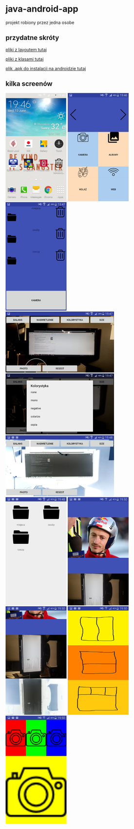# java-android-app
projekt robiony przez jedna osobe
## przydatne skróty
[pliki z layoutem tutaj](https://github.com/thezapalsky/java-android-app/tree/master/app/src/main/res/layout) 

[pliki z klasami tutaj](https://github.com/thezapalsky/java-android-app/tree/master/app/src/main/java/com/example/mikosz/projektkoncowyzapalskimikolaj)

[plik .apk do instalacji na androidzie tutaj](https://github.com/thezapalsky/java-android-app/blob/master/app-debug.apk)

## kilka screenów
<img src="ss/Screenshot_2019-06-12-19-46-51.png" alt="drawing" width="200"/>
<img src="ss/Screenshot_2019-06-12-19-46-59.png" alt="drawing" width="200"/>
<img src="ss/Screenshot_2019-06-12-19-47-07.png" alt="drawing" width="200"/>
<img src="ss/Screenshot_2019-06-12-19-47-22.png" alt="drawing" height="200"/>
<img src="ss/Screenshot_2019-06-12-19-47-33.png" alt="drawing" height="200"/>
<img src="ss/Screenshot_2019-06-12-19-48-06.png" alt="drawing" height="200"/>
<img src="ss/Screenshot_2019-06-12-19-48-41.png" alt="drawing" width="200"/>
<img src="ss/Screenshot_2019-06-12-19-50-16.png" alt="drawing" width="200"/>
<img src="ss/Screenshot_2019-06-12-19-50-23.png" alt="drawing" width="200"/>
<img src="ss/Screenshot_2019-06-12-19-50-34.png" alt="drawing" width="200"/>
<img src="ss/Screenshot_2019-06-12-19-50-40.png" alt="drawing" width="200"/>
